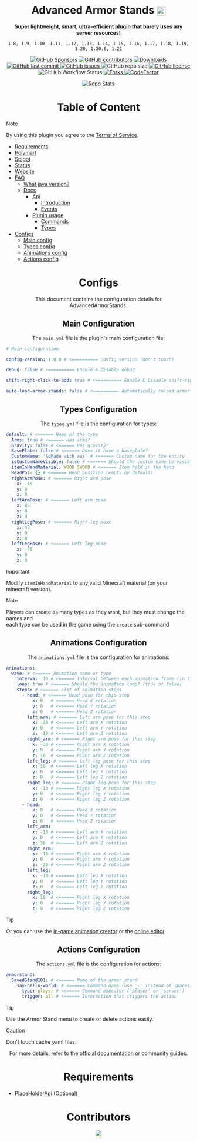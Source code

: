 

<div align="center">

# Advanced Armor Stands <img src="https://github.com/user-attachments/assets/084a8def-16ee-4516-84b6-3471bf97448d" width="24" style="vertical-align:middle;" />

**Super lightweight, smart, ultra-efficient plugin that barely uses any server resources!**


`1.8, 1.9, 1.10, 1.11, 1.12, 1.13, 1.14, 1.15, 1.16, 1.17, 1.18, 1.19, 1.20, 1.20.6, 1.21`

[![GitHub Sponsors](https://img.shields.io/github/sponsors/Parsa3323?label=Sponsor&logo=GitHub)]()
[![GitHub contributors](https://img.shields.io/github/contributors/Parsa3323/AdvancedArmorStands?label=Contributors&logo=GitHub)
](https://github.com/Parsa3323/AdvancedArmorStands/graphs/contributors)
[![Downloads](https://img.shields.io/spiget/downloads/121022?label=Downloads&color=blue&logo=spigot)
](https://www.spigotmc.org/resources/advancedarmorstands.121022/)
[![GitHub last commit](https://img.shields.io/github/last-commit/Parsa3323/AdvancedArmorStands?label=Last%20Commit&logo=GitHub)
]()
[![GitHub issues](https://img.shields.io/github/issues/Parsa3323/AdvancedArmorStands?label=Open%20Issues&logo=GitHub)
](https://github.com/Parsa3323/AdvancedArmorStands/issues)![GitHub repo size](https://img.shields.io/github/repo-size/Parsa3323/AdvancedArmorStands?color=yellow&logo=github)
[![GitHub license](https://img.shields.io/github/license/Parsa3323/AdvancedArmorStands?color=purple&logo=github)
]()
![GitHub Workflow Status](https://img.shields.io/github/actions/workflow/status/Parsa3323/AdvancedArmorStands/test.yml?logo=github)
[![Forks](https://img.shields.io/github/forks/Parsa3323/AdvancedArmorStands?style=)
](https://github.com/Parsa3323/AdvancedArmorStands/issues)[![CodeFactor](https://www.codefactor.io/repository/github/parsa3323/advancedarmorstands/badge)](https://www.codefactor.io/repository/github/parsa3323/advancedarmorstands)

</div>
<div align="center">

[![Repo Stats](https://github-readme-stats.vercel.app/api/pin/?username=Parsa3323&repo=AdvancedArmorStands&bg_color=00000000&text_color=797c80&border_color=797c80)
](https://github.com/Parsa3323/AdvancedArmorStands)

</div>

<div align="center">

# Table of Content

</div>

> [!NOTE]
> By using this plugin you agree to the [Terms of Service](https://github.com/Parsa3323/AdvancedArmorStands/blob/master/TERMS_OF_SERVICE.md).

- [Requirements](#requirements)
- [Polymart](https://www.polymart.org/product/7829/advancedarmorstands)
- [Spigot](https://www.spigotmc.org/resources/advancedarmorstands.121022/)
- [Status](http://status.advancedarmorstands.ir/)
- [Website](https://advancedarmorstands.ir/)
- [FAQ](#f-a-q)
    - [What java version?](http://docs.advancedarmorstands.ir/installation#prerequisites)
    - [Docs](https://docs.advancedarmorstands.ir/)
        - [Api](https://docs.advancedarmorstands.ir/api)
            - [Introduction](https://docs.advancedarmorstands.ir/api-introduction#getting-started-with-the-api)
            - [Events](https://docs.advancedarmorstands.ir/api-events#events)
        - [Plugin usage](https://docs.advancedarmorstands.ir/plugin-usage)
            - [Commands](https://docs.advancedarmorstands.ir/plugin-usage/)
            - [Types](https://docs.advancedarmorstands.ir/plugin-usage)
- [Configs](#Configs)
    - [Main config](#Main-Configuration)
    - [Types config](#Types-Configuration)
    - [Animations config](#Animations-Configuration)
    - [Actions config](#actions-configuration)


<div align="center">

# Configs

This document contains the configuration details for AdvancedArmorStands.

## Main Configuration

The `main.yml` file is the plugin's main configuration file:

</div>

```yaml
# Main configuration

config-version: 1.0.0 # <========== Config version (don't touch)

debug: false # <========== Enable & Disable debug

shift-right-click-to-add: true # <========== Enable & Disable shift-right-click to add ArmorStand

auto-load-armor-stands: false # <========== Automatically reload armor stands on server restart
```

<div align="center">

## Types Configuration

The `types.yml` file is the configuration for types:

</div>

```yaml
default: # <====== Name of the type
  Arms: true # <====== Has arms?
  Gravity: false # <====== Has gravity?
  BasePlate: false # <====== Does it have a baseplate?
  CustomName: '&cMade with aas' # <====== Custom name for the entity
  isCustomNameVisible: false # <====== Should the custom name be visible?
  itemInHandMaterial: WOOD_SWORD # <====== Item held in the hand
  HeadPos: {} # <====== Head position (empty by default)
  rightArmPose: # <====== Right arm pose
    x: -45
    y: 0
    z: 0
  leftArmPose: # <====== Left arm pose
    x: 45
    y: 0
    z: 0
  rightLegPose: # <====== Right leg pose
    x: 45
    y: 0
    z: 0
  leftLegPose: # <====== Left leg pose
    x: -45
    y: 0
    z: 0
```
> [!IMPORTANT]  
> Modify `itemInHandMaterial` to any valid Minecraft material (on your minecraft version).

> [!NOTE]  
> Players can create as many types as they want, but they must change the names and </br> each type can be used in the game using the `create` sub-command

<div align="center">

## Animations Configuration

The `animations.yml` file is the configuration for animations:

</div>

```yaml
animations:
  wave: # <====== Animation name or type
    interval: 10 # <====== Interval between each animation frame (in ticks)
    loop: true # <====== Should the animation loop? (true or false)
    steps: # <====== List of animation steps
      - head: # <====== Head pose for this step
          x: 0   # <====== Head X rotation
          y: 0   # <====== Head Y rotation
          z: 0   # <====== Head Z rotation
        left_arm: # <====== Left arm pose for this step
          x: -30 # <====== Left arm X rotation
          y: 0   # <====== Left arm Y rotation
          z: -10 # <====== Left arm Z rotation
        right_arm: # <====== Right arm pose for this step
          x: -30 # <====== Right arm X rotation
          y: 0   # <====== Right arm Y rotation
          z: 10  # <====== Right arm Z rotation
        left_leg: # <====== Left leg pose for this step
          x: 10  # <====== Left leg X rotation
          y: 0   # <====== Left leg Y rotation
          z: 0   # <====== Left leg Z rotation
        right_leg: # <====== Right leg pose for this step
          x: -10 # <====== Right leg X rotation
          y: 0   # <====== Right leg Y rotation
          z: 0   # <====== Right leg Z rotation
      - head:
          x: 0   # <====== Head X rotation
          y: 0   # <====== Head Y rotation
          z: 0   # <====== Head Z rotation
        left_arm:
          x: -10 # <====== Left arm X rotation
          y: 0   # <====== Left arm Y rotation
          z: 30  # <====== Left arm Z rotation
        right_arm:
          x: -10 # <====== Right arm X rotation
          y: 0   # <====== Right arm Y rotation
          z: -30 # <====== Right arm Z rotation
        left_leg:
          x: -10 # <====== Left leg X rotation
          y: 0   # <====== Left leg Y rotation
          z: 0   # <====== Left leg Z rotation
        right_leg:
          x: 10  # <====== Right leg X rotation
          y: 0   # <====== Right leg Y rotation
          z: 0   # <====== Right leg Z rotation
```
>[!TIP]
> Or you can use the [in-game animation creator](https://docs.advancedarmorstands.ir/animations) or the [online editor](https://advancedarmorstands.ir/animate)

<div align="center">

## Actions Configuration

The `actions.yml` file is the configuration for actions:

</div>

```yaml
armorstand:
  SavedStand101: # <====== Name of the armor stand
    say-hello-world: # <====== Command name (use '-' instead of spaces)
      type: player # <====== Command executor ('player' or 'server')
      trigger: all # <====== Interaction that triggers the action
```
> [!TIP]  
> Use the Armor Stand menu to create or delete actions easily.

> [!CAUTION]
> Don't touch cache yaml files.

<div align="center">


For more details, refer to the [official documentation](https://docs.advancedarmorstands.ir/) or community guides.


</div>

<div align="center">

# Requirements
</div>

- [PlaceHolderApi](https://www.spigotmc.org/resources/placeholderapi.6245/) (Optional)

<div align="center">

# Contributors

<a href="https://github.com/Parsa3323/AdvancedArmorStands/graphs/contributors">
  <img src="https://contrib.rocks/image?repo=Parsa3323/AdvancedArmorStands" />
</a>

</div>







